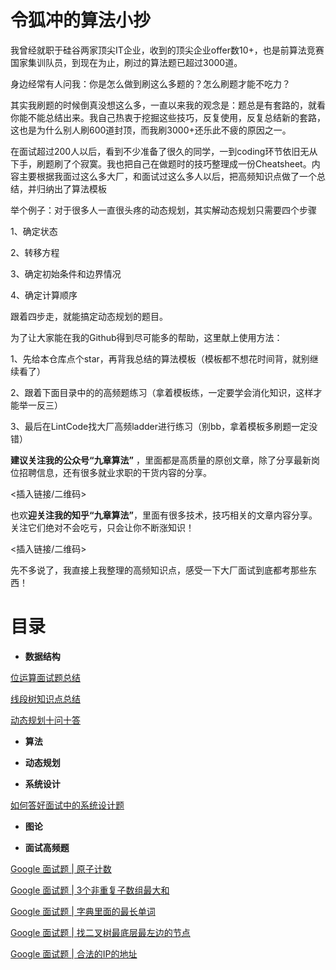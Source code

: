 # 令狐冲的算法小抄
我曾经就职于硅谷两家顶尖IT企业，收到的顶尖企业offer数10+，也是前算法竞赛国家集训队员，到现在为止，刷过的算法题已超过3000道。

身边经常有人问我：你是怎么做到刷这么多题的？怎么刷题才能不吃力？

其实我刷题的时候倒真没想这么多，一直以来我的观念是：题总是有套路的，就看你能不能总结出来。我自己热衷于挖掘这些技巧，反复使用，反复总结新的套路，这也是为什么别人刷600道封顶，而我刷3000+还乐此不疲的原因之一。

在面试超过200人以后，看到不少准备了很久的同学，一到coding环节依旧无从下手，刷题刷了个寂寞。我也把自己在做题时的技巧整理成一份Cheatsheet。内容主要根据我面过这么多大厂，和面试过这么多人以后，把高频知识点做了一个总结，并归纳出了算法模板
    
 
举个例子：对于很多人一直很头疼的动态规划，其实解动态规划只需要四个步骤     



1、确定状态

2、转移方程 

3、确定初始条件和边界情况 

4、确定计算顺序

跟着四步走，就能搞定动态规划的题目。

为了让大家能在我的Github得到尽可能多的帮助，这里献上使用方法：

1、先给本仓库点个star，再背我总结的算法模板（模板都不想花时间背，就别继续看了）

2、跟着下面目录中的的高频题练习（拿着模板练，一定要学会消化知识，这样才能举一反三）

3、最后在LintCode找大厂高频ladder进行练习（别bb，拿着模板多刷题一定没错）

**建议关注我的公众号“九章算法”** ，里面都是高质量的原创文章，除了分享最新岗位招聘信息，还有很多就业求职的干货内容的分享。

<插入链接/二维码>

也欢**迎关注我的知乎“九章算法”**，里面有很多技术，技巧相关的文章内容分享。关注它们绝对不会吃亏，只会让你不断涨知识！

<插入链接/二维码>

先不多说了，我直接上我整理的高频知识点，感受一下大厂面试到底都考那些东西！


# 目录


- **数据结构**

[位运算面试题总结](https://github.com/ninechapter-algorithm/ninechapter-algorithm/blob/master/%E7%AE%97%E6%B3%95%E4%B8%8E%E6%95%B0%E6%8D%AE%E7%BB%93%E6%9E%84/%E4%BD%8D%E8%BF%90%E7%AE%97%E9%9D%A2%E8%AF%95%E9%A2%98%E6%80%BB%E7%BB%93.md)


[线段树知识点总结](https://github.com/ninechapter-algorithm/ninechapter-algorithm/blob/master/%E7%AE%97%E6%B3%95%E4%B8%8E%E6%95%B0%E6%8D%AE%E7%BB%93%E6%9E%84/%E7%BA%BF%E6%AE%B5%E6%A0%91%E7%9F%A5%E8%AF%86%E7%82%B9%E6%80%BB%E7%BB%93.md)

[动态规划十问十答](https://github.com/ninechapter-algorithm/ninechapter-algorithm/blob/master/%E7%AE%97%E6%B3%95%E4%B8%8E%E6%95%B0%E6%8D%AE%E7%BB%93%E6%9E%84/%E5%8A%A8%E6%80%81%E8%A7%84%E5%88%92%E5%8D%81%E9%97%AE%E5%8D%81%E7%AD%94.md)

- **算法**

- **动态规划**

- **系统设计**

[如何答好面试中的系统设计题](https://github.com/ninechapter-algorithm/ninechapter-algorithm/blob/master/%E7%B3%BB%E7%BB%9F%E8%AE%BE%E8%AE%A1%20Syestem%20Design/%E5%A6%82%E4%BD%95%E7%AD%94%E5%A5%BD%E9%9D%A2%E8%AF%95%E4%B8%AD%E7%9A%84%E7%B3%BB%E7%BB%9F%E8%AE%BE%E8%AE%A1%E9%A2%98.md)

- **图论**

- **面试高频题**

[Google 面试题 | 原子计数](https://github.com/ninechapter-algorithm/ninechapter-algorithm/blob/master/%E7%AE%97%E6%B3%95%E9%9D%A2%E8%AF%95%E9%A2%98%E8%A7%A3/Google%20%E9%9D%A2%E8%AF%95%E9%A2%98%20%7C%20%E5%8E%9F%E5%AD%90%E8%AE%A1%E6%95%B0.md)

[Google 面试题 | 3个非重复子数组最大和](https://github.com/ninechapter-algorithm/ninechapter-algorithm/blob/master/%E7%AE%97%E6%B3%95%E9%9D%A2%E8%AF%95%E9%A2%98%E8%A7%A3/Google%20%E9%9D%A2%E8%AF%95%E9%A2%98%20%7C%203%E4%B8%AA%E9%9D%9E%E9%87%8D%E5%A4%8D%E5%AD%90%E6%95%B0%E7%BB%84%E6%9C%80%E5%A4%A7%E5%92%8C.md)

[Google 面试题 | 字典里面的最长单词](https://github.com/ninechapter-algorithm/ninechapter-algorithm/blob/master/%E7%AE%97%E6%B3%95%E9%9D%A2%E8%AF%95%E9%A2%98%E8%A7%A3/Google%20%E9%9D%A2%E8%AF%95%E9%A2%98%20%7C%20%E5%AD%97%E5%85%B8%E9%87%8C%E9%9D%A2%E7%9A%84%E6%9C%80%E9%95%BF%E5%8D%95%E8%AF%8D.md)

[Google 面试题 | 找二叉树最底层最左边的节点](https://github.com/ninechapter-algorithm/ninechapter-algorithm/blob/master/%E7%AE%97%E6%B3%95%E9%9D%A2%E8%AF%95%E9%A2%98%E8%A7%A3/Google%20%E9%9D%A2%E8%AF%95%E9%A2%98%20%7C%20%E6%89%BE%E4%BA%8C%E5%8F%89%E6%A0%91%E6%9C%80%E5%BA%95%E5%B1%82%E6%9C%80%E5%B7%A6%E8%BE%B9%E7%9A%84%E8%8A%82%E7%82%B9.md)

[Google 面试题 | 合法的IP的地址](https://github.com/ninechapter-algorithm/ninechapter-algorithm/blob/master/%E7%AE%97%E6%B3%95%E9%9D%A2%E8%AF%95%E9%A2%98%E8%A7%A3/Google%20%E9%9D%A2%E8%AF%95%E9%A2%98%20%7C%20%E5%90%88%E6%B3%95%E7%9A%84IP%E7%9A%84%E5%9C%B0%E5%9D%80.md)
